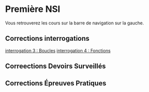 # Première NSI

Vous retrouverez les cours sur la barre de navigation sur la gauche.

## Corrections interrogations

[interrogation 3 : Boucles](./0%20-%20Corrections_interrogations/trimestre_1/correction_interro_3.md)
[interrogation 4 : Fonctions](./0%20-%20Corrections_interrogations/trimestre_1/correction_interro_4.md)

## Correections Devoirs Surveillés

## Corrections Épreuves Pratiques
